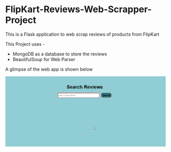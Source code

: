 # FlipKart-Reviews-Web-Scrapper-Project

This is a Flask application to web scrap reviews of products from FlipKart

This Project uses -
  - MongoDB as a database to store the reviews
  - BeautifulSoup for Web Parser

A glimpse of the web app is shown below

![](images/WebScrapperScreenRecord.gif)

